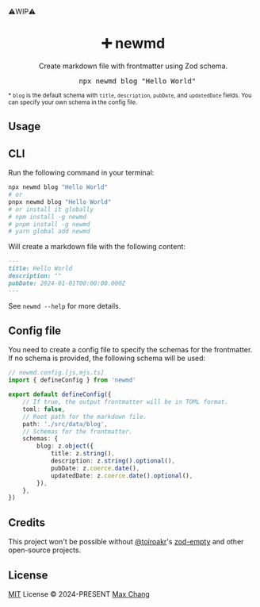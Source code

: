 ⚠️WIP⚠️

<h1 align="center">➕ newmd </h1>

<p align="center">Create markdown file with frontmatter using Zod schema.</p>

<pre align="center">
  npx newmd blog "Hello World"
</pre>

<sup>\* `blog` is the default schema with `title`, `description`, `pubDate`, and `updatedDate` fields. You can specify your own schema in the config file.</sup>

## Usage

## CLI

Run the following command in your terminal:

```sh
npx newmd blog "Hello World"
# or
pnpx newmd blog "Hello World"
# or install it globally
# npm install -g newmd
# pnpm install -g newmd
# yarn global add newmd
```

Will create a markdown file with the following content:

```md
---
title: Hello World
description: ""
pubDate: 2024-01-01T00:00:00.000Z
---
```

See `newmd --help` for more details.

## Config file

You need to create a config file to specify the schemas for the frontmatter. If no schema is provided, the following schema will be used:

```ts
// newmd.config.[js,mjs.ts]
import { defineConfig } from 'newmd'

export default defineConfig({
    // If true, the output frontmatter will be in TOML format.
    toml: false,
    // Root path for the markdown file.
    path: './src/data/blog',
    // Schemas for the frontmatter.
    schemas: {
        blog: z.object({
            title: z.string(),
            description: z.string().optional(),
            pubDate: z.coerce.date(),
            updatedDate: z.coerce.date().optional(),
        }),
    },
})
```

## Credits

This project won't be possible without [@toiroakr](https://github.com/toiroakr)'s [zod-empty](https://github.com/toiroakr/zod-empty/) and other open-source projects.

## License

[MIT](./LICENSE) License © 2024-PRESENT [Max Chang](https://github.com/maxchang3)
